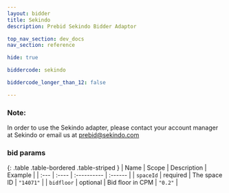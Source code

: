 ```yaml
---
layout: bidder
title: Sekindo
description: Prebid Sekindo Bidder Adaptor

top_nav_section: dev_docs
nav_section: reference

hide: true

biddercode: sekindo

biddercode_longer_than_12: false

---
```




### Note:
In order to use the Sekindo adapter, please contact your account manager at Sekindo or email us at prebid@sekindo.com


### bid params

{: .table .table-bordered .table-striped }
| Name | Scope | Description | Example |
| :--- | :---- | :---------- | :------ |
| `spaceId` | required | The space ID | `"14071"` |
| `bidfloor` | optional | Bid floor in CPM | `"0.2"` |

